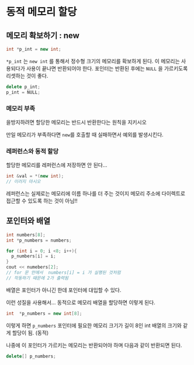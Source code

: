 # 동적 메모리 할당

## 메모리 확보하기 : new
```cpp
int *p_int = new int;
```
`*p_int` 는 `new int` 를 통해서 정수형 크기의 메모리를 확보하게 된다. 이 메모리는 사용되다가 사용이 끝나면 반환되어야 한다. 포인터는 반환된 후에는 `NULL` 을 가르키도록 리셋하는 것이 좋다.
```cpp
delete p_int;
p_int = NULL;
```

### 메모리 부족
을방지하려면 할당한 메모리는 반드시 반환한다는 원칙을 지키시오

만일 메모리가 부족하다면 `new`를 호출할 때 실패하면서 예외를 발생시킨다.

### 레퍼런스와 동적 할당
할당한 메모리를 레퍼런스에 저장하면 안 된다...
```cpp
int &val = *(new int);
// 이러지 마시오
```
레퍼런스는 실제로는 메모리에 이름 하나를 더 주는 것이지 메모리 주소에 다이렉트로 접근할 수 있도록 하는 것이 아님!!

## 포인터와 배열
```cpp
int numbers[8];
int *p_numbers = numbers;

for (int i = 0; i <8; i++){
  p_numbers[i] = i;
}
cout << numebers[2];
// for 문 안에서  numbers[i] = i 가 실행된 것처럼
// 작동하기 때문에 2가 출력됨
```
배열은 포인터가 아니긴 한데 포인터에 대입할 수 있다.

이런 성질을 사용해서... 동적으로 메모리 배열을 할당하면 이렇게 된다.
```cpp
int  *p_numbers = new int[8];
```
이렇게 하면 `p_numbers` 포인터에 필요한 메모리 크기가 길이 8인 int 배열의 크기와 같게 할당이 됨. (동적)

나중에 이 포인터가 가르키는 메모리는 반환되어야 하며 다음과 같이 반환되면 된다.
```cpp
delete[] p_numbers;
```

